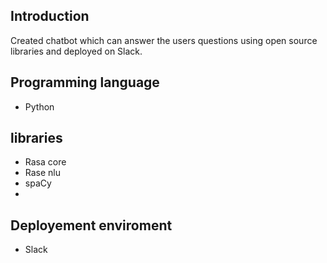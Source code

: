 ## Introduction

Created chatbot which can answer the users questions using open source libraries and deployed on Slack.

## Programming language
- Python

## libraries
- Rasa core
- Rase nlu
- spaCy
-
## Deployement enviroment
- Slack

